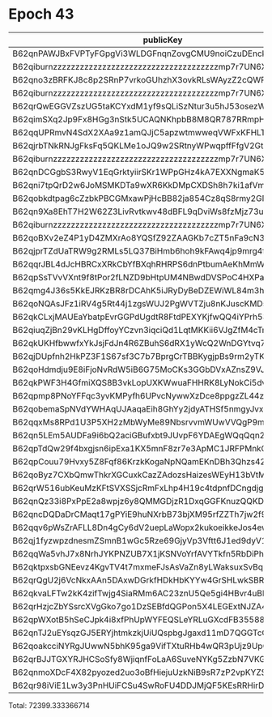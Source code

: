 # Epoch 43

| publicKey                                               | amount         | fee       | amountMina      | feeMina |
|---------------------------------------------------------|----------------|-----------|-----------------|---------|
| B62qnPAWJBxFVPTyFGpgVi3WLDGFnqnZovgCMU9noiCzuDEnckH18ZA | 21847535990771 | 100000000 | 21847.535990771 | 0.1     |
| B62qiburnzzzzzzzzzzzzzzzzzzzzzzzzzzzzzzzzzzzzzmp7r7UN6X | 21847535990771 | 100000000 | 21847.535990771 | 0.1     |
| B62qno3zBRFKJ8c8p2SRnP7vrkoGUhzhX3ovkRLsWAyzZ2cQWRovcdr | 2813245563865  | 100000000 | 2813.245563865  | 0.1     |
| B62qiburnzzzzzzzzzzzzzzzzzzzzzzzzzzzzzzzzzzzzzmp7r7UN6X | 2813245563865  | 100000000 | 2813.245563865  | 0.1     |
| B62qrQwEGGVZszUG5taKCYxdM1yf9sQLiSzNtur3u5hJ53osezWP7V9 | 2713609535032  | 100000000 | 2713.609535032  | 0.1     |
| B62qimSXq2Jp9Fx8HGg3nStk5UCAQNKhpbB8M8QR787RRmpHKGqgZ3P | 2674026502880  | 100000000 | 2674.02650288   | 0.1     |
| B62qqUPRmvN4SdX2XAa9z1amQJjC5apzwtmwweqVWFxKFHLTf9b4HVW | 2673430869664  | 100000000 | 2673.430869664  | 0.1     |
| B62qjrbTNkRNJgFksFq5QKLMe1oJQ9w2SRtnyWPwqpffFfgV2GtubWF | 2318656074761  | 100000000 | 2318.656074761  | 0.1     |
| B62qiburnzzzzzzzzzzzzzzzzzzzzzzzzzzzzzzzzzzzzzmp7r7UN6X | 2318656074760  | 100000000 | 2318.65607476   | 0.1     |
| B62qnDCGgbS3RwyV1EqGrktyiirSKr1WPpGHz4kA7EXXNgmaK57QWrL | 2045097173104  | 100000000 | 2045.097173104  | 0.1     |
| B62qni7tpQrD2w6JoMSMKDTa9wXR6KkDMpCXDSh8h7ki1afVmkrnvno | 2042651556028  | 100000000 | 2042.651556028  | 0.1     |
| B62qobkdtpag6cZzbkPBCGMxawPjHcBB82ja854Cz8qS8rmy2GMVns3 | 2039930165360  | 100000000 | 2039.93016536   | 0.1     |
| B62qn9Xa8EhT7H2W62Z3LivRvtkwv48dBFL9qDviWs8fzMjz73upbmW | 1026833110274  | 100000000 | 1026.833110274  | 0.1     |
| B62qiburnzzzzzzzzzzzzzzzzzzzzzzzzzzzzzzzzzzzzzmp7r7UN6X | 1026833110274  | 100000000 | 1026.833110274  | 0.1     |
| B62qoBXv2eZ4P1yD4ZMXrAo8YQSfZ92ZAAGKb7cZT5nFa9cN33YD2ff | 831397710971   | 100000000 | 831.397710971   | 0.1     |
| B62qjprTZdUaTRW9g2RMLs5LQ37BiHmb6hoh9kFAwq4jp9mrg4fLJvK | 342915954156   | 100000000 | 342.915954156   | 0.1     |
| B62qqrJBL4dJcHBRCxXRkCbYfBXqhRHRPS6dnPtbumAeKhMmWzQ3c4b | 342915945722   | 100000000 | 342.915945722   | 0.1     |
| B62qpSsTVvVXnt9f8tPor2fLNZD9bHtpUM4NBwdDVSPoC4HXPaHREyQ | 322395316730   | 100000000 | 322.39531673    | 0.1     |
| B62qmg4J36s5KkEJRKzBR8rDCAhK5iJRyDyBeDZEWiWL84m3hGHwY1o | 125551981269   | 100000000 | 125.551981269   | 0.1     |
| B62qoNQAsJFz1iRV4g5Rt44j1zgsWUJ2PgWVTZju8nKJuscKMDsJbNw | 80931393850    | 100000000 | 80.93139385     | 0.1     |
| B62qkCLxjMAUEaYbatpEvrGGPdUgdtR8FtdPEXYKjfwQQ4iYPrh53Yn | 45616904788    | 100000000 | 45.616904788    | 0.1     |
| B62qiuqZjBn29vKLHgDffoyYCzvn3iqciQd1LqtMKKii6VJgZfM4cTm | 19034286289    | 100000000 | 19.034286289    | 0.1     |
| B62qkUKHfbwwfxYkJsjFdJn4R6ZBuhS6dRX1yWcQ2WnDGYtvq74jE4Y | 17069276578    | 100000000 | 17.069276578    | 0.1     |
| B62qjDUpfnh2HkPZ3F1S67sf3C7b7BprgCrTBBKygjpBs9rm2yTK6fb | 15225723662    | 100000000 | 15.225723662    | 0.1     |
| B62qoHdmdju9E8iFjoNvRdW5iB6G75MoCKs3GGbDVxAZnsZ9VJj8kRk | 14656567603    | 100000000 | 14.656567603    | 0.1     |
| B62qkPWF3H4GfmiXQS8B3vkLopUXKWwuaFHHRK8LyNokCi5dvhKvAwT | 11326420024    | 100000000 | 11.326420024    | 0.1     |
| B62qpmp8PNoYFFqc3yvKMPyfh6UPvcNywwXzDce8ppgzZL44z2gSWL2 | 6139075051     | 100000000 | 6.139075051     | 0.1     |
| B62qobemaSpNVdYWHAqUJAaqaEih8GhYy2jdyATHSf5nmgyJvxoA358 | 4013496282     | 100000000 | 4.013496282     | 0.1     |
| B62qqxMs8RPd1U3P5XH2zMbWyMe89NbsrvvmWUwVVQgP9mNwZFVAGAx | 2975311242     | 100000000 | 2.975311242     | 0.1     |
| B62qn5LEm5AUDFa9i6bQ2aciGBufxbt9JUvpF6YDAEgWQqQqn2MSnr7 | 2665862991     | 100000000 | 2.665862991     | 0.1     |
| B62qpTdQw29f4bxgjsn6ipExa1KX5mnF8zr7e3ApMC1JRFPMnkQp4tR | 1594992129     | 100000000 | 1.594992129     | 0.1     |
| B62qpCouu79Hvxy5Z8Fqf86KrzkKogaNpNQamEKnDBh3Qhzs42ZAZVE | 1499300154     | 100000000 | 1.499300154     | 0.1     |
| B62qoByz7CXbQmwThkrXGCuxkCazZAdozsHaizesWEyH13bVtMrgBcE | 1324510796     | 100000000 | 1.324510796     | 0.1     |
| B62qrW516ubKeuMzKFtSVXSSjcRmFxLhp4H19c4tdpnfDCngdjgJpZG | 1053075717     | 100000000 | 1.053075717     | 0.1     |
| B62qnQz33i8PxPpE2a8wpjz6y8QMMGDjzR1DxqGGFKnuzQQKD6a917B | 891792984      | 100000000 | 0.891792984     | 0.1     |
| B62qncDQDaDrCMaqt17gPYiE9huNXrbB73bjXM95rfZZTh7jw2f9EvR | 741463395      | 100000000 | 0.741463395     | 0.1     |
| B62qqv6pWsZrAFLL8Dn4gCy6dV2uepLaWopx2kukoeikkeJos4ewbBt | 362768578      | 100000000 | 0.362768578     | 0.1     |
| B62qj1fyzwpzdnesmZSmnB1wGc5Rze69GjyVp3Vftt6J1ed9dyV1BT9 | 239069929      | 100000000 | 0.239069929     | 0.1     |
| B62qqWa5vhJ7x8NrhJYKPNZUB7X1jKSNVoYrfAVYTkfn5RbDiPhxEiz | 176914196      | 100000000 | 0.176914196     | 0.1     |
| B62qktpxsbGNEevz4KgvTV4t7mxmeFJsAsVaZn8yLWaksuxSvBqrK2L | 113060196      | 100000000 | 0.113060196     | 0.1     |
| B62qrQgU2j6VcNkxAAn5DAxwDGrkfHDkHbKYYw4GrSHLwkSBR5TY6sw | 93513472       | 100000000 | 0.093513472     | 0.1     |
| B62qkvaLFTw2kK4zifTwjg4SiaRMm6AC23znU5Qe5gi4HBvr4uBLEQu | 79304465       | 100000000 | 0.079304465     | 0.1     |
| B62qrHzjcZbYSsrcXVgGko7go1DzSEBfdQGPon5X4LEGExtNJZA4ECj | 64970477       | 100000000 | 0.064970477     | 0.1     |
| B62qpWXotB5hSeCJpk4i8xfPhUpWYFEQSLeYRLuGXcdFB35588y6tD3 | 30837848       | 100000000 | 0.030837848     | 0.1     |
| B62qnTJ2uEYsqzGJ5ERYjhtmkzkjUiUQspbgJgaxd11mD7QGGTcCrNU | 27668508       | 100000000 | 0.027668508     | 0.1     |
| B62qoakcciNYRgJUwwN5bhK95ga9VifTXtuRHb4wQR3pUjz9UpQmZx3 | 19935508       | 100000000 | 0.019935508     | 0.1     |
| B62qrBJJTGXYRJHCSoSfy8WjiqnfFoLaA6SuveNYKg5ZzbN7VKGidbt | 1303420        | 100000000 | 0.00130342      | 0.1     |
| B62qnmoXDcF4X82pyozed2uo3oBfHiejuUzkNiB9sR7zP2vpKYZSrKf | 376037         | 100000000 | 0.000376037     | 0.1     |
| B62qr98iViE1Lw3y3PnHUiFCSu4SwRoFU4DDJMjQF5KEsRRHirDDqDt | 288            | 100000000 | 2.88e-7         | 0.1     |

Total: 72399.333366714
